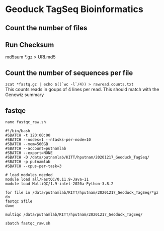 # Geoduck TagSeq Bioinformatics

## Count the number of files

## Run Checksum
md5sum *.gz > URI.md5

## Count the number of sequences per file
```zcat *fastq.gz | echo $((`wc -l`/4)) > rawread.counts.txt```  
This counts reads in goups of 4 lines per read. This should match with the Genewiz summary

## fastqc
```
nano fastqc_raw.sh
```

```
#!/bin/bash
#SBATCH -t 120:00:00
#SBATCH --nodes=1 --ntasks-per-node=10
#SBATCH --mem=500GB
#SBATCH --account=putnamlab
#SBATCH --export=NONE
#SBATCH -D /data/putnamlab/KITT/hputnam/20201217_Geoduck_TagSeq/
#SBATCH -p putnamlab
#SBATCH --cpus-per-task=3

# load modules needed
module load all/FastQC/0.11.9-Java-11
module load MultiQC/1.9-intel-2020a-Python-3.8.2

for file in /data/putnamlab/KITT/hputnam/20201217_Geoduck_TagSeq/*gz
do
fastqc $file
done

multiqc /data/putnamlab/KITT/hputnam/20201217_Geoduck_TagSeq/

```

```
sbatch fastqc_raw.sh
```
